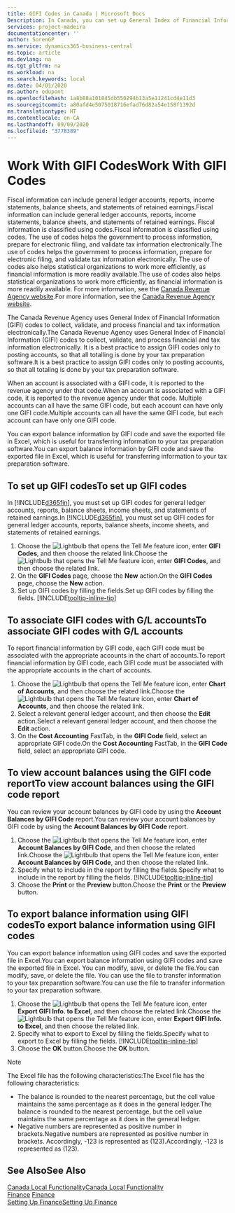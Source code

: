 ```yaml
---
title: GIFI Codes in Canada | Microsoft Docs
Description: In Canada, you can set up General Index of Financial Information (GIFI) codes and assign them to posting accounts
services: project-madeira
documentationcenter: ''
author: SorenGP
ms.service: dynamics365-business-central
ms.topic: article
ms.devlang: na
ms.tgt_pltfrm: na
ms.workload: na
ms.search.keywords: local
ms.date: 04/01/2020
ms.author: edupont
ms.openlocfilehash: 1a8b88a101845db550294b13a5e11241cd4e11d3
ms.sourcegitcommit: a80afd4e5075018716efad76d82a54e158f1392d
ms.translationtype: HT
ms.contentlocale: en-CA
ms.lasthandoff: 09/09/2020
ms.locfileid: "3778389"
---
```

# <a name="work-with-gifi-codes"></a><span data-ttu-id="b565c-103">Work With GIFI Codes</span><span class="sxs-lookup"><span data-stu-id="b565c-103">Work With GIFI Codes</span></span>
<span data-ttu-id="b565c-104">Fiscal information can include general ledger accounts, reports, income statements, balance sheets, and statements of retained earnings.</span><span class="sxs-lookup"><span data-stu-id="b565c-104">Fiscal information can include general ledger accounts, reports, income statements, balance sheets, and statements of retained earnings.</span></span> <span data-ttu-id="b565c-105">Fiscal information is classified using codes.</span><span class="sxs-lookup"><span data-stu-id="b565c-105">Fiscal information is classified using codes.</span></span> <span data-ttu-id="b565c-106">The use of codes helps the government to process information, prepare for electronic filing, and validate tax information electronically.</span><span class="sxs-lookup"><span data-stu-id="b565c-106">The use of codes helps the government to process information, prepare for electronic filing, and validate tax information electronically.</span></span> <span data-ttu-id="b565c-107">The use of codes also helps statistical organizations to work more efficiently, as financial information is more readily available.</span><span class="sxs-lookup"><span data-stu-id="b565c-107">The use of codes also helps statistical organizations to work more efficiently, as financial information is more readily available.</span></span> <span data-ttu-id="b565c-108">For more information, see the [Canada Revenue Agency website](https://www.cra-arc.gc.ca/).</span><span class="sxs-lookup"><span data-stu-id="b565c-108">For more information, see the [Canada Revenue Agency website](https://www.cra-arc.gc.ca/).</span></span>

<span data-ttu-id="b565c-109">The Canada Revenue Agency uses General Index of Financial Information (GIFI) codes to collect, validate, and process financial and tax information electronically.</span><span class="sxs-lookup"><span data-stu-id="b565c-109">The Canada Revenue Agency uses General Index of Financial Information (GIFI) codes to collect, validate, and process financial and tax information electronically.</span></span> <span data-ttu-id="b565c-110">It is a best practice to assign GIFI codes only to posting accounts, so that all totalling is done by your tax preparation software.</span><span class="sxs-lookup"><span data-stu-id="b565c-110">It is a best practice to assign GIFI codes only to posting accounts, so that all totaling is done by your tax preparation software.</span></span>

<span data-ttu-id="b565c-111">When an account is associated with a GIFI code, it is reported to the revenue agency under that code.</span><span class="sxs-lookup"><span data-stu-id="b565c-111">When an account is associated with a GIFI code, it is reported to the revenue agency under that code.</span></span> <span data-ttu-id="b565c-112">Multiple accounts can all have the same GIFI code, but each account can have only one GIFI code.</span><span class="sxs-lookup"><span data-stu-id="b565c-112">Multiple accounts can all have the same GIFI code, but each account can have only one GIFI code.</span></span>

<span data-ttu-id="b565c-113">You can export balance information by GIFI code and save the exported file in Excel, which is useful for transferring information to your tax preparation software.</span><span class="sxs-lookup"><span data-stu-id="b565c-113">You can export balance information by GIFI code and save the exported file in Excel, which is useful for transferring information to your tax preparation software.</span></span>

## <a name="to-set-up-gifi-codes"></a><span data-ttu-id="b565c-114">To set up GIFI codes</span><span class="sxs-lookup"><span data-stu-id="b565c-114">To set up GIFI codes</span></span>
<span data-ttu-id="b565c-115">In [!INCLUDE[d365fin](../../includes/d365fin_md.md)], you must set up GIFI codes for general ledger accounts, reports, balance sheets, income sheets, and statements of retained earnings.</span><span class="sxs-lookup"><span data-stu-id="b565c-115">In [!INCLUDE[d365fin](../../includes/d365fin_md.md)], you must set up GIFI codes for general ledger accounts, reports, balance sheets, income sheets, and statements of retained earnings.</span></span>

1. <span data-ttu-id="b565c-116">Choose the ![Lightbulb that opens the Tell Me feature](../../media/ui-search/search_small.png "Tell me what you want to do") icon, enter **GIFI Codes**, and then choose the related link.</span><span class="sxs-lookup"><span data-stu-id="b565c-116">Choose the ![Lightbulb that opens the Tell Me feature](../../media/ui-search/search_small.png "Tell me what you want to do") icon, enter **GIFI Codes**, and then choose the related link.</span></span>
2. <span data-ttu-id="b565c-117">On the **GIFI Codes** page, choose the **New** action.</span><span class="sxs-lookup"><span data-stu-id="b565c-117">On the **GIFI Codes** page, choose the **New** action.</span></span>
3. <span data-ttu-id="b565c-118">Set up GIFI codes by filling the fields.</span><span class="sxs-lookup"><span data-stu-id="b565c-118">Set up GIFI codes by filling the fields.</span></span> [!INCLUDE[tooltip-inline-tip](../../includes/tooltip-inline-tip_md.md)]

## <a name="to-associate-gifi-codes-with-gl-accounts"></a><span data-ttu-id="b565c-119">To associate GIFI codes with G/L accounts</span><span class="sxs-lookup"><span data-stu-id="b565c-119">To associate GIFI codes with G/L accounts</span></span>
<span data-ttu-id="b565c-120">To report financial information by GIFI code, each GIFI code must be associated with the appropriate accounts in the chart of accounts.</span><span class="sxs-lookup"><span data-stu-id="b565c-120">To report financial information by GIFI code, each GIFI code must be associated with the appropriate accounts in the chart of accounts.</span></span>

1. <span data-ttu-id="b565c-121">Choose the ![Lightbulb that opens the Tell Me feature](../../media/ui-search/search_small.png "Tell me what you want to do") icon, enter **Chart of Accounts**, and then choose the related link.</span><span class="sxs-lookup"><span data-stu-id="b565c-121">Choose the ![Lightbulb that opens the Tell Me feature](../../media/ui-search/search_small.png "Tell me what you want to do") icon, enter **Chart of Accounts**, and then choose the related link.</span></span>
2. <span data-ttu-id="b565c-122">Select a relevant general ledger account, and then choose the **Edit** action.</span><span class="sxs-lookup"><span data-stu-id="b565c-122">Select a relevant general ledger account, and then choose the **Edit** action.</span></span>
3. <span data-ttu-id="b565c-123">On the **Cost Accounting** FastTab, in the **GIFI Code** field, select an appropriate GIFI code.</span><span class="sxs-lookup"><span data-stu-id="b565c-123">On the **Cost Accounting** FastTab, in the **GIFI Code** field, select an appropriate GIFI code.</span></span>

## <a name="to-view-account-balances-using-the-gifi-code-report"></a><span data-ttu-id="b565c-124">To view account balances using the GIFI code report</span><span class="sxs-lookup"><span data-stu-id="b565c-124">To view account balances using the GIFI code report</span></span>
<span data-ttu-id="b565c-125">You can review your account balances by GIFI code by using the **Account Balances by GIFI Code** report.</span><span class="sxs-lookup"><span data-stu-id="b565c-125">You can review your account balances by GIFI code by using the **Account Balances by GIFI Code** report.</span></span>

1. <span data-ttu-id="b565c-126">Choose the ![Lightbulb that opens the Tell Me feature](../../media/ui-search/search_small.png "Tell me what you want to do") icon, enter **Account Balances by GIFI Code**, and then choose the related link.</span><span class="sxs-lookup"><span data-stu-id="b565c-126">Choose the ![Lightbulb that opens the Tell Me feature](../../media/ui-search/search_small.png "Tell me what you want to do") icon, enter **Account Balances by GIFI Code**, and then choose the related link.</span></span>
2. <span data-ttu-id="b565c-127">Specify what to include in the report by filling the fields.</span><span class="sxs-lookup"><span data-stu-id="b565c-127">Specify what to include in the report by filling the fields.</span></span> [!INCLUDE[tooltip-inline-tip](../../includes/tooltip-inline-tip_md.md)]
3. <span data-ttu-id="b565c-128">Choose the **Print** or the **Preview** button.</span><span class="sxs-lookup"><span data-stu-id="b565c-128">Choose the **Print** or the **Preview** button.</span></span>

## <a name="to-export-balance-information-using-gifi-codes"></a><span data-ttu-id="b565c-129">To export balance information using GIFI codes</span><span class="sxs-lookup"><span data-stu-id="b565c-129">To export balance information using GIFI codes</span></span>
<span data-ttu-id="b565c-130">You can export balance information using GIFI codes and save the exported file in Excel.</span><span class="sxs-lookup"><span data-stu-id="b565c-130">You can export balance information using GIFI codes and save the exported file in Excel.</span></span> <span data-ttu-id="b565c-131">You can modify, save, or delete the file.</span><span class="sxs-lookup"><span data-stu-id="b565c-131">You can modify, save, or delete the file.</span></span> <span data-ttu-id="b565c-132">You can use the file to transfer information to your tax preparation software.</span><span class="sxs-lookup"><span data-stu-id="b565c-132">You can use the file to transfer information to your tax preparation software.</span></span>

1. <span data-ttu-id="b565c-133">Choose the ![Lightbulb that opens the Tell Me feature](../../media/ui-search/search_small.png "Tell me what you want to do") icon, enter **Export GIFI Info. to Excel**, and then choose the related link.</span><span class="sxs-lookup"><span data-stu-id="b565c-133">Choose the ![Lightbulb that opens the Tell Me feature](../../media/ui-search/search_small.png "Tell me what you want to do") icon, enter **Export GIFI Info. to Excel**, and then choose the related link.</span></span>
2. <span data-ttu-id="b565c-134">Specify what to export to Excel by filling the fields.</span><span class="sxs-lookup"><span data-stu-id="b565c-134">Specify what to export to Excel by filling the fields.</span></span> [!INCLUDE[tooltip-inline-tip](../../includes/tooltip-inline-tip_md.md)]
3. <span data-ttu-id="b565c-135">Choose the **OK** button.</span><span class="sxs-lookup"><span data-stu-id="b565c-135">Choose the **OK** button.</span></span>

> [!NOTE]  
>   <span data-ttu-id="b565c-136">The Excel file has the following characteristics:</span><span class="sxs-lookup"><span data-stu-id="b565c-136">The Excel file has the following characteristics:</span></span>

* <span data-ttu-id="b565c-137">The balance is rounded to the nearest percentage, but the cell value maintains the same percentage as it does in the general ledger.</span><span class="sxs-lookup"><span data-stu-id="b565c-137">The balance is rounded to the nearest percentage, but the cell value maintains the same percentage as it does in the general ledger.</span></span>
* <span data-ttu-id="b565c-138">Negative numbers are represented as positive number in brackets.</span><span class="sxs-lookup"><span data-stu-id="b565c-138">Negative numbers are represented as positive number in brackets.</span></span> <span data-ttu-id="b565c-139">Accordingly, -123 is represented as (123).</span><span class="sxs-lookup"><span data-stu-id="b565c-139">Accordingly, -123 is represented as (123).</span></span>

## <a name="see-also"></a><span data-ttu-id="b565c-140">See Also</span><span class="sxs-lookup"><span data-stu-id="b565c-140">See Also</span></span>
[<span data-ttu-id="b565c-141">Canada Local Functionality</span><span class="sxs-lookup"><span data-stu-id="b565c-141">Canada Local Functionality</span></span>](canada-local-functionality.md)  
<span data-ttu-id="b565c-142">[Finance](../../finance.md) </span><span class="sxs-lookup"><span data-stu-id="b565c-142">[Finance](../../finance.md) </span></span>  
[<span data-ttu-id="b565c-143">Setting Up Finance</span><span class="sxs-lookup"><span data-stu-id="b565c-143">Setting Up Finance</span></span>](../../finance.md)
